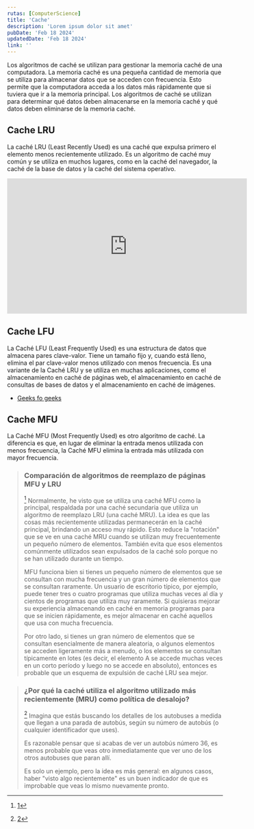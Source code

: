 ```yaml
---
rutas: [ComputerScience]
title: 'Cache'
description: 'Lorem ipsum dolor sit amet'
pubDate: 'Feb 18 2024'
updatedDate: 'Feb 18 2024'
link: ''
---
```


Los algoritmos de caché se utilizan para gestionar la memoria caché de una computadora. La memoria caché es una pequeña cantidad de memoria que se utiliza para almacenar datos que se acceden con frecuencia. Esto permite que la computadora acceda a los datos más rápidamente que si tuviera que ir a la memoria principal. Los algoritmos de caché se utilizan para determinar qué datos deben almacenarse en la memoria caché y qué datos deben eliminarse de la memoria caché.

## Cache LRU

La caché LRU (Least Recently Used) es una caché que expulsa primero el elemento menos recientemente utilizado. Es un algoritmo de caché muy común y se utiliza en muchos lugares, como en la caché del navegador, la caché de la base de datos y la caché del sistema operativo.

<iframe width="560" height="315" src="https://www.youtube.com/embed/R5ON3iwx78M?si=4K8epnhZV2eKwshJ&cc_lang_pref=es" title="YouTube video player" frameborder="0" allow="accelerometer; autoplay; clipboard-write; encrypted-media; gyroscope; picture-in-picture; web-share" allowfullscreen></iframe>

## Cache LFU

La Caché LFU (Least Frequently Used) es una estructura de datos que almacena pares clave-valor. Tiene un tamaño fijo y, cuando está lleno, elimina el par clave-valor menos utilizado con menos frecuencia. Es una variante de la Caché LRU y se utiliza en muchas aplicaciones, como el almacenamiento en caché de páginas web, el almacenamiento en caché de consultas de bases de datos y el almacenamiento en caché de imágenes.

* [Geeks fo geeks](https://www.geeksforgeeks.org/least-frequently-used-lfu-cache-implementation/)

## Cache MFU

La Caché MFU (Most Frequently Used) es otro algoritmo de caché. La diferencia es que, en lugar de eliminar la entrada menos utilizada con menos frecuencia, la Caché MFU elimina la entrada más utilizada con mayor frecuencia.

> ### Comparación de algoritmos de reemplazo de páginas MFU y LRU
> [^1] Normalmente, he visto que se utiliza una caché MFU como la principal, respaldada por una caché secundaria que utiliza un algoritmo de reemplazo LRU (una caché MRU). La idea es que las cosas más recientemente utilizadas permanecerán en la caché principal, brindando un acceso muy rápido. Esto reduce la "rotación" que se ve en una caché MRU cuando se utilizan muy frecuentemente un pequeño número de elementos. También evita que esos elementos comúnmente utilizados sean expulsados de la caché solo porque no se han utilizado durante un tiempo.
>
> MFU funciona bien si tienes un pequeño número de elementos que se consultan con mucha frecuencia y un gran número de elementos que se consultan raramente. Un usuario de escritorio típico, por ejemplo, puede tener tres o cuatro programas que utiliza muchas veces al día y cientos de programas que utiliza muy raramente. Si quisieras mejorar su experiencia almacenando en caché en memoria programas para que se inicien rápidamente, es mejor almacenar en caché aquellos que usa con mucha frecuencia.
>
> Por otro lado, si tienes un gran número de elementos que se consultan esencialmente de manera aleatoria, o algunos elementos se acceden ligeramente más a menudo, o los elementos se consultan típicamente en lotes (es decir, el elemento A se accede muchas veces en un corto período y luego no se accede en absoluto), entonces es probable que un esquema de expulsión de caché LRU sea mejor.

> ### ¿Por qué la caché utiliza el algoritmo utilizado más recientemente (MRU) como política de desalojo?
>
> [^2] Imagina que estás buscando los detalles de los autobuses a medida que llegan a una parada de autobús, según su número de autobús (o cualquier identificador que uses).
>
> Es razonable pensar que si acabas de ver un autobús número 36, es menos probable que veas otro inmediatamente que ver uno de los otros autobuses que paran allí.
>
> Es solo un ejemplo, pero la idea es más general: en algunos casos, haber "visto algo recientemente" es un buen indicador de que es improbable que veas lo mismo nuevamente pronto.

[^1]:[1](https://stackoverflow.com/questions/13597246/comparison-of-mfu-and-lru-page-replacement-algorithms)
[^2]:[2](https://stackoverflow.com/questions/5088128/why-does-cache-use-most-recently-used-mru-algorithm-as-evict-policy)